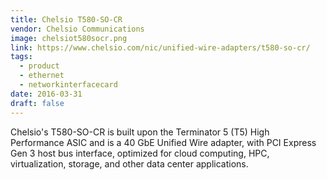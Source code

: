 ```yaml
---
title: Chelsio T580-SO-CR
vendor: Chelsio Communications
image: chelsiot580socr.png
link: https://www.chelsio.com/nic/unified-wire-adapters/t580-so-cr/
tags:
  - product
  - ethernet
  - networkinterfacecard
date: 2016-03-31
draft: false
---
```


Chelsio's T580-SO-CR is built upon the Terminator 5 (T5) High Performance ASIC and is a 40 GbE Unified Wire adapter,
with PCI Express Gen 3 host bus interface, optimized for cloud computing, HPC, virtualization, storage, and other data center applications.
